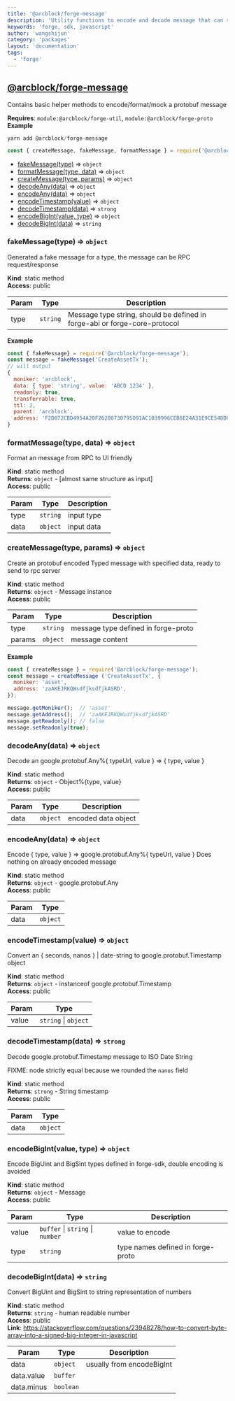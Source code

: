 ```yaml
---
title: '@arcblock/forge-message'
description: 'Utility functions to encode and decode message that can send to forge'
keywords: 'forge, sdk, javascript'
author: 'wangshijun'
category: 'packages'
layout: 'documentation'
tags:
  - 'forge'
---
```



## [**@arcblock/forge-message**](https://github.com/arcblock/forge-message)

Contains basic helper methods to encode/format/mock a protobuf message

**Requires**: `module:@arcblock/forge-util`, `module:@arcblock/forge-proto`  
**Example**  

```js
yarn add @arcblock/forge-message

const { createMessage, fakeMessage, formatMessage } = require('@arcblock/forge-message');
```

* [fakeMessage(type)](#fakeMessage) ⇒ `object`
* [formatMessage(type, data)](#formatMessage) ⇒ `object`
* [createMessage(type, params)](#createMessage) ⇒ `object`
* [decodeAny(data)](#decodeAny) ⇒ `object`
* [encodeAny(data)](#encodeAny) ⇒ `object`
* [encodeTimestamp(value)](#encodeTimestamp) ⇒ `object`
* [decodeTimestamp(data)](#decodeTimestamp) ⇒ `strong`
* [encodeBigInt(value, type)](#encodeBigInt) ⇒ `object`
* [decodeBigInt(data)](#decodeBigInt) ⇒ `string`

### fakeMessage(type) ⇒ `object`

Generated a fake message for a type, the message can be RPC request/response

**Kind**: static method  
**Access**: public  

| Param | Type     | Description                                                                |
| ----- | -------- | -------------------------------------------------------------------------- |
| type  | `string` | Message type string, should be defined in forge-abi or forge-core-protocol |

**Example**  

```js
const { fakeMessage} = require('@arcblock/forge-message');
const message = fakeMessage('CreateAssetTx');
// will output
{
  moniker: 'arcblock',
  data: { type: 'string', value: 'ABCD 1234' },
  readonly: true,
  transferrable: true,
  ttl: 2,
  parent: 'arcblock',
  address: 'F2D072CBD4954A20F26280730795D91AC1039996CEB6E24A31E9CE548DCB5E55',
}
```

### formatMessage(type, data) ⇒ `object`

Format an message from RPC to UI friendly

**Kind**: static method  
**Returns**: `object` - [almost same structure as input]  
**Access**: public  

| Param | Type     | Description |
| ----- | -------- | ----------- |
| type  | `string` | input type  |
| data  | `object` | input data  |

### createMessage(type, params) ⇒ `object`

Create an protobuf encoded Typed message with specified data, ready to send to rpc server

**Kind**: static method  
**Returns**: `object` - Message instance  
**Access**: public  

| Param  | Type     | Description                         |
| ------ | -------- | ----------------------------------- |
| type   | `string` | message type defined in forge-proto |
| params | `object` | message content                     |

**Example**  

```js
const { createMessage } = require('@arcblock/forge-message');
const message = createMessage ('CreateAssetTx', {
  moniker: 'asset',
  address: 'zaAKEJRKQWsdfjksdfjkASRD',
});

message.getMoniker();  // 'asset'
message.getAddress();  // 'zaAKEJRKQWsdfjksdfjkASRD'
message.getReadonly(); // false
message.setReadonly(true);
```

### decodeAny(data) ⇒ `object`

Decode an google.protobuf.Any%{ typeUrl, value } => { type, value }

**Kind**: static method  
**Returns**: `object` - Object%{type, value}  
**Access**: public  

| Param | Type     | Description         |
| ----- | -------- | ------------------- |
| data  | `object` | encoded data object |

### encodeAny(data) ⇒ `object`

Encode { type, value } => google.protobuf.Any%{ typeUrl, value }
Does nothing on already encoded message

**Kind**: static method  
**Returns**: `object` - google.protobuf.Any  
**Access**: public  

| Param | Type     |
| ----- | -------- |
| data  | `object` |

### encodeTimestamp(value) ⇒ `object`

Convert an { seconds, nanos } | date-string to google.protobuf.Timestamp object

**Kind**: static method  
**Returns**: `object` - instanceof google.protobuf.Timestamp  
**Access**: public  

| Param | Type                 |
| ----- | -------------------- |
| value | `string` \| `object` |

### decodeTimestamp(data) ⇒ `strong`

Decode google.protobuf.Timestamp message to ISO Date String

FIXME: node strictly equal because we rounded the `nanos` field

**Kind**: static method  
**Returns**: `strong` - String timestamp  
**Access**: public  

| Param | Type     |
| ----- | -------- |
| data  | `object` |

### encodeBigInt(value, type) ⇒ `object`

Encode BigUint and BigSint types defined in forge-sdk, double encoding is avoided

**Kind**: static method  
**Returns**: `object` - Message  
**Access**: public  

| Param | Type                             | Description                       |
| ----- | -------------------------------- | --------------------------------- |
| value | `buffer` \| `string` \| `number` | value to encode                   |
| type  | `string`                         | type names defined in forge-proto |

### decodeBigInt(data) ⇒ `string`

Convert BigUint and BigSint to string representation of numbers

**Kind**: static method  
**Returns**: `string` - human readable number  
**Access**: public  
**Link**: <https://stackoverflow.com/questions/23948278/how-to-convert-byte-array-into-a-signed-big-integer-in-javascript>  

| Param      | Type      | Description               |
| ---------- | --------- | ------------------------- |
| data       | `object`  | usually from encodeBigInt |
| data.value | `buffer`  |                           |
| data.minus | `boolean` |                           |

  